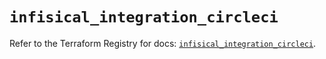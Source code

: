 # `infisical_integration_circleci`

Refer to the Terraform Registry for docs: [`infisical_integration_circleci`](https://registry.terraform.io/providers/infisical/infisical/0.15.41/docs/resources/integration_circleci).
